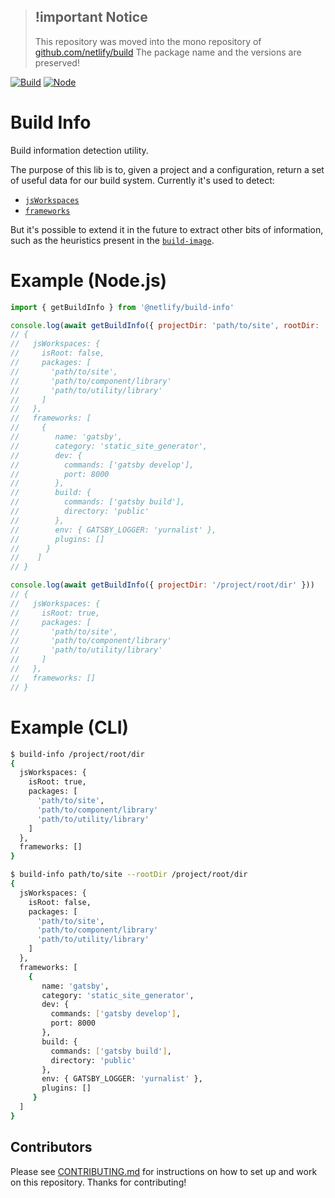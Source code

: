 
> ## !important Notice
>
> This repository was moved into the mono repository of [github.com/netlify/build](https://github.com/netlify/build)
> The package name and the versions are preserved!

[![Build](https://github.com/netlify/build-info/workflows/Build/badge.svg)](https://github.com/netlify/build-info/actions)
[![Node](https://img.shields.io/node/v/@netlify/build-info.svg?logo=node.js)](https://www.npmjs.com/package/@netlify/build-info)

# Build Info

Build information detection utility.

The purpose of this lib is to, given a project and a configuration, return a set of useful data for our build system.
Currently it's used to detect:

- [`jsWorkspaces`](https://docs.npmjs.com/cli/v7/using-npm/workspaces)
- [`frameworks`](https://github.com/netlify/framework-info)

But it's possible to extend it in the future to extract other bits of information, such as the heuristics present in the
[`build-image`](https://github.com/netlify/build-image/blob/xenial/run-build-functions.sh#L214).

# Example (Node.js)

```js
import { getBuildInfo } from '@netlify/build-info'

console.log(await getBuildInfo({ projectDir: 'path/to/site', rootDir: '/project/root/dir' }))
// {
//   jsWorkspaces: {
//     isRoot: false,
//     packages: [
//       'path/to/site',
//       'path/to/component/library'
//       'path/to/utility/library'
//     ]
//   },
//   frameworks: [
//     {
//        name: 'gatsby',
//        category: 'static_site_generator',
//        dev: {
//          commands: ['gatsby develop'],
//          port: 8000
//        },
//        build: {
//          commands: ['gatsby build'],
//          directory: 'public'
//        },
//        env: { GATSBY_LOGGER: 'yurnalist' },
//        plugins: []
//      }
//    ]
// }

console.log(await getBuildInfo({ projectDir: '/project/root/dir' }))
// {
//   jsWorkspaces: {
//     isRoot: true,
//     packages: [
//       'path/to/site',
//       'path/to/component/library'
//       'path/to/utility/library'
//     ]
//   },
//   frameworks: []
// }
```

# Example (CLI)

```bash
$ build-info /project/root/dir
{
  jsWorkspaces: {
    isRoot: true,
    packages: [
      'path/to/site',
      'path/to/component/library'
      'path/to/utility/library'
    ]
  },
  frameworks: []
}

$ build-info path/to/site --rootDir /project/root/dir
{
  jsWorkspaces: {
    isRoot: false,
    packages: [
      'path/to/site',
      'path/to/component/library'
      'path/to/utility/library'
    ]
  },
  frameworks: [
    {
       name: 'gatsby',
       category: 'static_site_generator',
       dev: {
         commands: ['gatsby develop'],
         port: 8000
       },
       build: {
         commands: ['gatsby build'],
         directory: 'public'
       },
       env: { GATSBY_LOGGER: 'yurnalist' },
       plugins: []
     }
  ]
}
```

## Contributors

Please see [CONTRIBUTING.md](./CONTRIBUTING.md) for instructions on how to set up and work on this repository. Thanks
for contributing!
